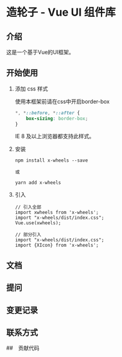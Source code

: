 # 造轮子 - Vue UI  组件库

## 介绍

这是一个基于Vue的UI框架。

## 开始使用

1. 添加 css 样式

    使用本框架前请在css中开启border-box
    ```css
    *, *::before, *::after {
        box-sizing: border-box;
    }
    ```
    IE 8 及以上浏览器都支持此样式。
    
2. 安装 
   ```shell script
   npm install x-wheels --save
   
   或
   
   yarn add x-wheels
    ```

3. 引入
    ```ecmascript 6
    // 引入全部
    import xwheels from 'x-wheels';
    import "x-wheels/dist/index.css";
    Vue.use(xwheels);
   
    // 部分引入
    import "x-wheels/dist/index.css";
    import {XIcon} from 'x-wheels';
    ```
## 文档

## 提问

## 变更记录

## 联系方式

##　贡献代码




